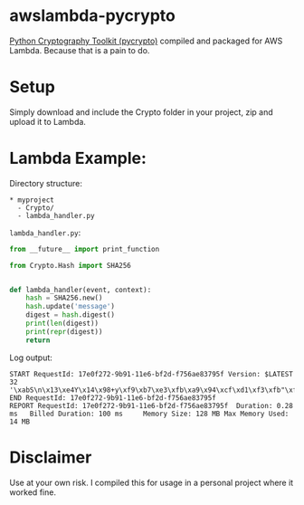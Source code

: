 # awslambda-pycrypto
[Python Cryptography Toolkit (pycrypto)](https://github.com/dlitz/pycrypto) compiled and packaged for AWS Lambda. Because that is a pain to do.

# Setup
Simply download and include the Crypto folder in your project, zip and upload it to Lambda.

# Lambda Example:
Directory structure:
```
* myproject
  - Crypto/
  - lambda_handler.py
```
`lambda_handler.py`:
```python
from __future__ import print_function

from Crypto.Hash import SHA256


def lambda_handler(event, context):
    hash = SHA256.new()
    hash.update('message')
    digest = hash.digest()
    print(len(digest))
    print(repr(digest))
    return
```

Log output:
```
START RequestId: 17e0f272-9b91-11e6-bf2d-f756ae83795f Version: $LATEST
32
'\xabS\n\x13\xe4Y\x14\x98+y\xf9\xb7\xe3\xfb\xa9\x94\xcf\xd1\xf3\xfb"\xf7\x1c\xea\x1a\xfb\xf0+F\x0cm\x1d'
END RequestId: 17e0f272-9b91-11e6-bf2d-f756ae83795f
REPORT RequestId: 17e0f272-9b91-11e6-bf2d-f756ae83795f	Duration: 0.28 ms	Billed Duration: 100 ms 	Memory Size: 128 MB	Max Memory Used: 14 MB	
```
# Disclaimer
Use at your own risk. I compiled this for usage in a personal project where it worked fine.
